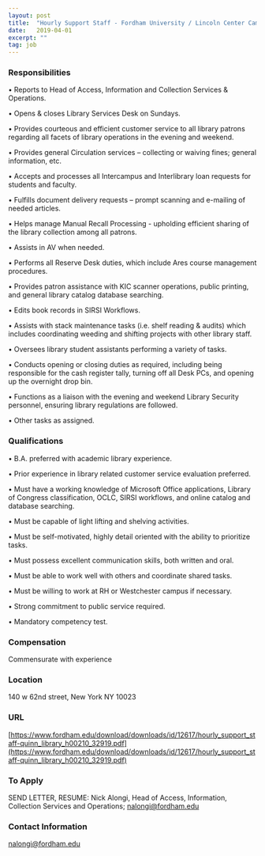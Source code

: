 ```yaml
---
layout: post
title:  "Hourly Support Staff - Fordham University / Lincoln Center Campus / Quinn Library"
date:   2019-04-01
excerpt: ""
tag: job
---
```




### Responsibilities   


•  Reports to Head of Access, Information and Collection Services & Operations.

•  Opens & closes Library Services Desk on Sundays.

•  Provides courteous and efficient customer service to all library patrons regarding all facets of library operations in the
evening and weekend.

•  Provides general Circulation services – collecting or waiving fines; general information, etc.

•  Accepts and processes all Intercampus and Interlibrary loan requests for students and faculty.

•  Fulfills document delivery requests – prompt scanning and e-mailing of needed articles.

•  Helps manage Manual Recall Processing - upholding efficient sharing of the library collection among all patrons.

•  Assists in AV when needed.

•  Performs all Reserve Desk duties, which include Ares course management procedures.

•  Provides patron assistance with KIC scanner operations, public printing, and general library catalog database searching.

•  Edits book records in SIRSI Workflows.

•  Assists with stack maintenance tasks (i.e. shelf reading & audits) which includes coordinating weeding and shifting projects
with other library staff.

•  Oversees library student assistants performing a variety of tasks.

•  Conducts opening or closing duties as required, including being responsible for the cash register tally, turning off all Desk
PCs, and opening up the overnight drop bin.

•  Functions as a liaison with the evening and weekend Library Security personnel, ensuring library regulations are followed.

•  Other tasks as assigned.


### Qualifications   


•  B.A. preferred with academic library experience.

•  Prior experience in library related customer service evaluation preferred.

•  Must have a working knowledge of Microsoft Office applications, Library of Congress classification, OCLC, SIRSI
workflows, and online catalog and database searching.

•  Must be capable of light lifting and shelving activities.

•  Must be self-motivated, highly detail oriented with the ability to prioritize tasks.

•  Must possess excellent communication skills, both written and oral.

•  Must be able to work well with others and coordinate shared tasks.

•  Must be willing to work at RH or Westchester campus if necessary.

•  Strong commitment to public service required.

•  Mandatory competency test.



### Compensation   

Commensurate with experience


### Location   

140 w 62nd street, New York NY 10023


### URL   

[https://www.fordham.edu/download/downloads/id/12617/hourly_support_staff-quinn_library_h00210_32919.pdf](https://www.fordham.edu/download/downloads/id/12617/hourly_support_staff-quinn_library_h00210_32919.pdf)

### To Apply   

SEND LETTER, RESUME: Nick Alongi, Head of Access, Information, Collection Services and Operations;
nalongi@fordham.edu




### Contact Information   

nalongi@fordham.edu

